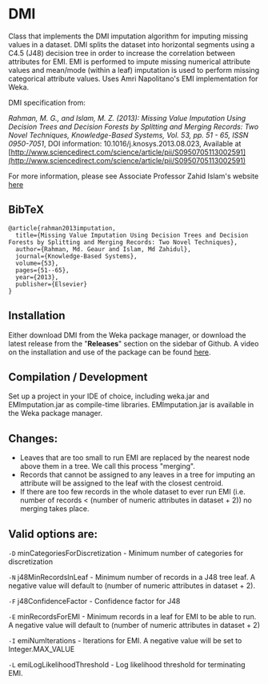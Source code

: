 # DMI

Class that implements the DMI imputation algorithm for imputing missing values in a dataset. DMI splits the dataset into horizontal segments using a C4.5 (J48) decision tree in order to increase the correlation between attributes for EMI. EMI is performed to impute missing numerical attribute values and mean/mode (within a leaf) imputation is used to perform missing categorical attribute values. Uses Amri Napolitano's EMI implementation for Weka.

DMI specification from:

*Rahman, M. G., and Islam, M. Z. (2013): Missing Value Imputation Using Decision Trees and Decision Forests by Splitting and Merging Records: Two Novel Techniques, Knowledge-Based Systems, Vol. 53, pp. 51 - 65, ISSN 0950-7051*, DOI information: 10.1016/j.knosys.2013.08.023, Available at [http://www.sciencedirect.com/science/article/pii/S0950705113002591](http://www.sciencedirect.com/science/article/pii/S0950705113002591)

For more information, please see Associate Professor Zahid Islam's website [here](http://csusap.csu.edu.au/~zislam/)

## BibTeX
```
@article{rahman2013imputation,
  title={Missing Value Imputation Using Decision Trees and Decision Forests by Splitting and Merging Records: Two Novel Techniques},
  author={Rahman, Md. Geaur and Islam, Md Zahidul},
  journal={Knowledge-Based Systems},
  volume={53},
  pages={51--65},
  year={2013},
  publisher={Elsevier}
}
```

## Installation
Either download DMI from the Weka package manager, or download the latest release from the "**Releases**" section on the sidebar of Github. A video on the installation and use of the package can be found [here](https://www.youtube.com/watch?v=mS_2im6XCD8&t=1s).

## Compilation / Development
Set up a project in your IDE of choice, including weka.jar and EMImputation.jar as compile-time libraries. EMImputation.jar is available in the Weka package manager.

## Changes:
- Leaves that are too small to run EMI are replaced by the nearest node above them in a tree. We call this process "merging".
- Records that cannot be assigned to any leaves in a tree for imputing an attribute will be assigned to the leaf with the closest centroid.
- If there are too few records in the whole dataset to ever run EMI (i.e. number of records < (number of numeric attributes in dataset + 2)) no merging takes place.

## Valid options are:
`-D`
minCategoriesForDiscretization - Minimum number of categories for discretization

`-N`
j48MinRecordsInLeaf - Minimum number of records in a J48 tree leaf. A negative value will default to (number of numeric attributes in dataset + 2).

`-F`
j48ConfidenceFactor - Confidence factor for J48

`-E`
minRecordsForEMI - Minimum records in a leaf for EMI to be able to run. A negative value will default to (number of numeric attributes in dataset + 2)

`-I`
emiNumIterations - Iterations for EMI. A negative value will be set to Integer.MAX_VALUE

`-L`
emiLogLikelihoodThreshold - Log likelihood threshold for terminating EMI.
